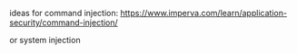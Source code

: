 ideas for command injection: https://www.imperva.com/learn/application-security/command-injection/

or system injection
